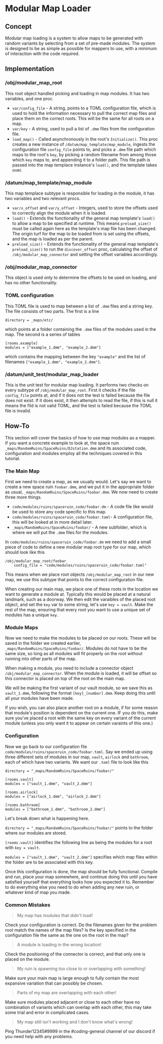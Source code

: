 # Modular Map Loader

## Concept

Modular map loading is a system to allow maps to be generated with random variants by selecting from a set of pre-made modules. The system is designed to be as simple as possible for mappers to use, with a minimum of interaction with the code required.

## Implementation

### /obj/modular_map_root

This root object handled picking and loading in map modules. It has two variables, and one proc.

* `var/config_file` - A string, points to a TOML configuration file, which is used to hold the information necessary to pull the correct map files and place them on the correct roots. This will be the same for all roots on a map.
* `var/key` - A string, used to pull a list of `.dmm` files from the configuration file.
* `load_map()` - Called asynchronously in the root's `Initialize()`. This proc creates a new instance of `/datum/map_template/map_module`, ingests the configuration file `config_file` points to, and picks a `.dmm` file path which maps to the root's `key`, by picking a random filename from among those which `key` maps to, and appending it to a folder path. This file path is passed into the map templace instance's `load()`, and the template takes over.

### /datum/map_template/map_module

This map templace subtype is responsible for loading in the module, it has two variables and two relevant procs.

* `var/x_offset` and `var/y_offset` - Integers, used to store the offsets used to correctly align the module when it is loaded.
* `load()` - Extends the functionality of the general map template's `load()` to allow a map to be specified at runtime. This means `preload_size()` must be called again here as the template's map file has been changed. The origin turf for the map to be loaded from is set using the offsets, and the map is loaded as per the parent.
* `preload_size()` - Extends the functionality of the general map template's `preload_size()` to run the `discover_offset` proc, calculating the offset of `/obj/modular_map_connector` and setting the offset variables accordingly.

### /obj/modular_map_connector

This object is used only to determine the offsets to be used on loading, and has no other functionality.

### TOML configuration

This TOML file is used to map between a list of `.dmm` files and a string key. The file consists of two parts. The first is a line 

```
directory = _maps/etc/
```

which points at a folder containing the `.dmm` files of the modules used in the map. The second is a series of tables

```
[rooms.example]
modules = ["example_1.dmm", "example_2.dmm"]
```

which contains the mapping between the key `"example"` and the list of filenames `["example_1.dmm", "example_2.dmm"]`.

### /datum/unit_test/modular_map_loader

This is the unit test for modular map loading. It performs two checks on every subtype of `/obj/modular_map_root`. First it checks if the file `config_file` points at, and if it does not the test is failed because the file does not exist. If it does exist, it then attempts to read the file, if this is null it means the fild is not valid TOML, and the test is failed because the TOML file is invalid.

## How-To

This section will cover the basics of how to use map modules as a mapper. If you want a concrete example to look at, the space ruin `_maps/RandomRuins/SpaceRuins/DJstation.dmm` and its associated code, configuration and modules employ all the techniques covered in this tutorial.

### The Main Map

First we need to create a map, as we usually would. Let's say we want to create a new space ruin `foobar.dmm`, and we put it in the appropriate folder as usual, `_maps/RandomRuins/SpaceRuins/foobar.dmm`. We now need to create three more things.

* `code/modules/ruins/spaceruin_code/foobar.dm` - A code file like would be used to store any code specific to this map.
* `code/modules/ruins/spaceruin_code/foobar.toml`- A configuration file, this will be looked at in more detail later.
* `_maps/RandomRuins/SpaceRuins/foobar/` - A new subfolder, which is where we will put the `.dmm` files for the modules.

In `code/modules/ruins/spaceruin_code/foobar.dm` we need to add a small piece of code to define a new modular map root type for our map, which should look like this

```
/obj/modular_map_root/foobar
	config_file = "code/modules/ruins/spaceruin_code/foobar.toml"
```

This means when we place root objects `/obj/modular_map_root` in our new map, we use this subtype that points to the correct configuration file.

When creating our main map, we place one of these roots in the location we want to generate a module at. Typically this would be placed at a natural landmark, such as a doorway. We then edit the varaibles of the placed root object, and set the `key` var to some string, let's use `key = vault`. Make the rest of the map, ensuring that every root you want to use a unique set of modules has a unique `key`.

### Module Maps

Now we need to make the modules to be placed on our roots. These will be saved in the folder we created earlier, `_maps/RandomRuins/SpaceRuins/foobar/`. Modules do not have to be the same size, so long as all modules will fit properly on the root without running into other parts of the map.

When making a module, you need to include a connector object `/obj/modular_map_connector`. When the module is loaded, it will be offset so this connector is placed on top of the root on the main map.

We will be making the first variant of our vault module, so we save this as `vault_1.dmm`, following the format `[key]_[number].dmm`. Keep doing this until all your modules have been made.

If you wish, you can also place another root on a module, if for some reason that module's position is dependent on the current one. IF you do this, make sure you've placed a root with the same key on every variant of the current module (unless you only want it to appear on certain varaints of this one.)

### Configuration

Now we go back to our configuration file `code/modules/ruins/spaceruin_code/foobar.toml`. Say we ended up using three different sets of modules in our map, `vault`, `airlock` and `bathroom`, each of which have two variants. We want our `.toml` file to look like this

```
directory = "_maps/RandomRuins/SpaceRuins/foobar/"

[rooms.vault]
modules = ["vault_1.dmm", "vault_2.dmm"]

[rooms.airlock]
modules = ["airlock_1.dmm", "airlock_2.dmm"]

[rooms.bathroom]
modules = ["bathroom_1.dmm", "bathroom_2.dmm"]
```

Let's break down what is happening here.

`directory = "_maps/RandomRuins/SpaceRuins/foobar/"` points to the folder where our modules are stored.

`[rooms.vault]` identifies the following line as being the modules for a root with `key = vault`.

`modules = ["vault_1.dmm", "vault_2.dmm"]` specifies which map files within the folder are to be associated with this key.

Once this configuration is done, the map should be fully functional. Compile and run, place your map somewhere, and continue doing this until you have satisfied yourself that everything looks how you expected it to. Remember to do everything else you need to do when adding any new ruin, or whatever kind of map you made.

### Common Mistakes

> My map has modules that didn't load!

Check your configuration is correct. Do the filenames given for the problem root match the names of the map files? Is the key specified in the configuration file the same as the one on the root in the map?

> A module is loading in the wrong location!

Check the positioning of the connector is correct, and that only one is placed on the module.

> My ruin is spawning too close to or overlapping with something!

Make sure your main map is large enough to fully contain the most expansive variation that can possibly be chosen.

> Parts of my map are overlapping with each other!

Make sure modules placed adjacent or close to each other have no combination of variants which can overlap with each other, this may take some trial and error in complicated cases.

> My map still isn't working and I don't know what's wrong!

Ping Thunder12345#9999 in the #coding-general channel of our discord if you need help with any problems.
